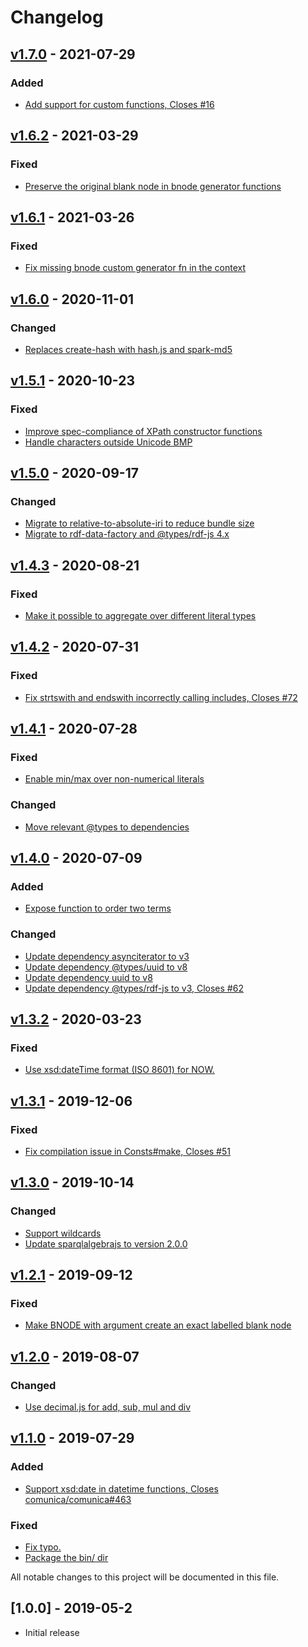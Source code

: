 # Changelog

<a name="v1.7.0"></a>
## [v1.7.0](https://github.com/comunica/sparqlee/compare/v1.6.2...v1.7.0) - 2021-07-29

### Added
* [Add support for custom functions, Closes #16](https://github.com/comunica/sparqlee/commit/6c609b165e48bb190042b1fdbaf019e2c78d59f5)

<a name="v1.6.2"></a>
## [v1.6.2](https://github.com/comunica/sparqlee/compare/v1.6.1...v1.6.2) - 2021-03-29

### Fixed
* [Preserve the original blank node in bnode generator functions](https://github.com/comunica/sparqlee/commit/c843192619217bdfd9a23be836d4941a212d3d04)

<a name="v1.6.1"></a>
## [v1.6.1](https://github.com/comunica/sparqlee/compare/v1.6.0...v1.6.1) - 2021-03-26

### Fixed
* [Fix missing bnode custom generator fn in the context](https://github.com/comunica/sparqlee/commit/40150452a57304a71d175766e6d4f7064b1ed059)

<a name="v1.6.0"></a>
## [v1.6.0](https://github.com/comunica/sparqlee/compare/v1.5.1...v1.6.0) - 2020-11-01

### Changed
* [Replaces create-hash with hash.js and spark-md5](https://github.com/comunica/sparqlee/commit/526daf838a272f0ffa6e121ddd8ba9c67855af08)

<a name="v1.5.1"></a>
## [v1.5.1](https://github.com/comunica/sparqlee/compare/v1.5.0...v1.5.1) - 2020-10-23

### Fixed
* [Improve spec-compliance of XPath constructor functions](https://github.com/comunica/sparqlee/commit/59d9b5c0f2d992c1d1a8348afce8775939d1cff3)
* [Handle characters outside Unicode BMP](https://github.com/comunica/sparqlee/commit/4b873834a38c35329495d142eaf1c59f56fc0038)

<a name="v1.5.0"></a>
## [v1.5.0](https://github.com/comunica/sparqlee/compare/v1.4.3...v1.5.0) - 2020-09-17

### Changed
* [Migrate to relative-to-absolute-iri to reduce bundle size](https://github.com/comunica/sparqlee/commit/979c3be15f9691b7fbf44242ecab2685d79783df)
* [Migrate to rdf-data-factory and @types/rdf-js 4.x](https://github.com/comunica/sparqlee/commit/907d7fcda82f1017d9ae4b517acb38037d1feba3)

<a name="v1.4.3"></a>
## [v1.4.3](https://github.com/comunica/sparqlee/compare/v1.4.2...v1.4.3) - 2020-08-21

### Fixed
* [Make it possible to aggregate over different literal types](https://github.com/comunica/sparqlee/commit/12d5436eaa770000dac6897a4029c351eb45f437)

<a name="v1.4.2"></a>
## [v1.4.2](https://github.com/comunica/sparqlee/compare/v1.4.1...v1.4.2) - 2020-07-31

### Fixed
* [Fix strtswith and endswith incorrectly calling includes, Closes #72](https://github.com/comunica/sparqlee/commit/b558c446bc526430d3fb378f17cfbc4cb6d7254d)

<a name="v1.4.1"></a>
## [v1.4.1](https://github.com/comunica/sparqlee/compare/v1.4.0...v1.4.1) - 2020-07-28

### Fixed
* [Enable min/max over non-numerical literals](https://github.com/comunica/sparqlee/commit/c6a5a9373619e132bfb72b94aa7bb1f1443bbeac)

### Changed
* [Move relevant @types to dependencies](https://github.com/comunica/sparqlee/commit/f80f1b69a36b9ecbac6422ba36c6ff2c74b0b595)

<a name="v1.4.0"></a>
## [v1.4.0](https://github.com/comunica/sparqlee/compare/v1.3.2...v1.4.0) - 2020-07-09

### Added
* [Expose function to order two terms](https://github.com/comunica/sparqlee/commit/073c5c22c7f8b8d884c6b8f1d8477ff08878603b)

### Changed
* [Update dependency asynciterator to v3](https://github.com/comunica/sparqlee/commit/3c40febcae0dda5d308b860cd2e66e2c23ad1c02)
* [Update dependency @types/uuid to v8](https://github.com/comunica/sparqlee/commit/7b19adfa2cbca37b0013463d09f2badec2365690)
* [Update dependency uuid to v8](https://github.com/comunica/sparqlee/commit/b28a74160e0010233f7dac0deb5ec8eff2c78bd1)
* [Update dependency @types/rdf-js to v3, Closes #62](https://github.com/comunica/sparqlee/commit/cfde56a35ea8eb57a9e462503a7b2582fcf60240)

<a name="v1.3.2"></a>
## [v1.3.2](https://github.com/comunica/sparqlee/compare/v1.3.1...v1.3.2) - 2020-03-23

### Fixed
* [Use xsd:dateTime format (ISO 8601) for NOW.](https://github.com/comunica/sparqlee/commit/7cbf7ffe429771fa101368687a775a6c8136c1b6)

<a name="v1.3.1"></a>
## [v1.3.1](https://github.com/comunica/sparqlee/compare/v1.3.0...v1.3.1) - 2019-12-06

### Fixed
* [Fix compilation issue in Consts#make, Closes #51](https://github.com/comunica/sparqlee/commit/823f17ef06d17123a7f929a4e92a62ac12bbda17)

<a name="v1.3.0"></a>
## [v1.3.0](https://github.com/comunica/sparqlee/compare/v1.2.1...v1.3.0) - 2019-10-14

### Changed
* [Support wildcards](https://github.com/comunica/sparqlee/commit/f1bc3c2ea6e9bcf896e33143b74d198be251d8c3)
* [Update sparqlalgebrajs to version 2.0.0](https://github.com/comunica/sparqlee/commit/1c33ea4202b719615b907f45cecd0aafa2bd51e8)

<a name="v1.2.1"></a>
## [v1.2.1](https://github.com/comunica/sparqlee/compare/v1.2.0...v1.2.1) - 2019-09-12

### Fixed
* [Make BNODE with argument create an exact labelled blank node](https://github.com/comunica/sparqlee/commit/64eeab767c926052538a572c1878b5e1a9fa4e7f)

<a name="v1.2.0"></a>
## [v1.2.0](https://github.com/comunica/sparqlee/compare/v1.1.0...v1.2.0) - 2019-08-07

### Changed
* [Use decimal.js for add, sub, mul and div](https://github.com/comunica/sparqlee/commit/1b70578e5a9425f39e9d6432ee6a6ea740dc81ce)

<a name="v1.1.0"></a>
## [v1.1.0](https://github.com/comunica/sparqlee/compare/v1.0.0...v1.1.0) - 2019-07-29

### Added
* [Support xsd:date in datetime functions, Closes comunica/comunica#463](https://github.com/comunica/sparqlee/commit/a282f6406efd9380ec5bf2e3a95204d82d6738fc)

### Fixed
* [Fix typo.](https://github.com/comunica/sparqlee/commit/6cefc786a10080d65b171babc95ac06bab87a05e)
* [Package the bin/ dir](https://github.com/comunica/sparqlee/commit/e401eba5c92c3535a226f9d5dc29328a634d895f)

All notable changes to this project will be documented in this file.

<a name="1.0.0"></a>
## [1.0.0] - 2019-05-2

* Initial release
